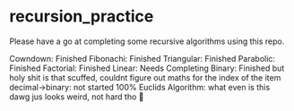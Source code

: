 # recursion_practice
Please have a go at completing some recursive algorithms using this repo.

Cowndown: Finished
Fibonachi: Finished
Triangular: Finished
Parabolic: Finished
Factorial: Finished
Linear: Needs Completing
Binary: Finished but holy shit is that scuffed, couldnt figure out maths for the index of the item
decimal->binary: not started 100%
Euclids Algorithm: what even is this dawg jus looks weird, not hard tho :shrug:

